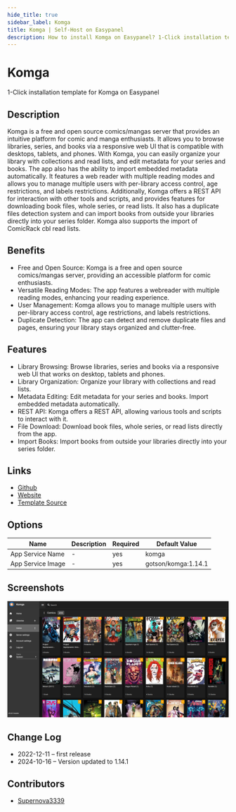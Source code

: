 ```yaml
---
hide_title: true
sidebar_label: Komga
title: Komga | Self-Host on Easypanel
description: How to install Komga on Easypanel? 1-Click installation template for Komga on Easypanel
---
```


<!-- generated -->

# Komga

1-Click installation template for Komga on Easypanel

## Description

Komga is a free and open source comics/mangas server that provides an intuitive platform for comic and manga enthusiasts. It allows you to browse libraries, series, and books via a responsive web UI that is compatible with desktops, tablets, and phones. With Komga, you can easily organize your library with collections and read lists, and edit metadata for your series and books. The app also has the ability to import embedded metadata automatically. It features a web reader with multiple reading modes and allows you to manage multiple users with per-library access control, age restrictions, and labels restrictions. Additionally, Komga offers a REST API for interaction with other tools and scripts, and provides features for downloading book files, whole series, or read lists. It also has a duplicate files detection system and can import books from outside your libraries directly into your series folder. Komga also supports the import of ComicRack cbl read lists.

## Benefits

- Free and Open Source: Komga is a free and open source comics/mangas server, providing an accessible platform for comic enthusiasts.
- Versatile Reading Modes: The app features a webreader with multiple reading modes, enhancing your reading experience.
- User Management: Komga allows you to manage multiple users with per-library access control, age restrictions, and labels restrictions.
- Duplicate Detection: The app can detect and remove duplicate files and pages, ensuring your library stays organized and clutter-free.

## Features

- Library Browsing: Browse libraries, series and books via a responsive web UI that works on desktop, tablets and phones.
- Library Organization: Organize your library with collections and read lists.
- Metadata Editing: Edit metadata for your series and books. Import embedded metadata automatically.
- REST API: Komga offers a REST API, allowing various tools and scripts to interact with it.
- File Download: Download book files, whole series, or read lists directly from the app.
- Import Books: Import books from outside your libraries directly into your series folder.

## Links

- [Github](https://github.com/gotson/komga)
- [Website](https://komga.org)
- [Template Source](https://github.com/easypanel-io/templates/tree/main/templates/komga)

## Options

Name | Description | Required | Default Value
-|-|-|-
App Service Name | - | yes | komga
App Service Image | - | yes | gotson/komga:1.14.1

## Screenshots

![Komga Screenshot](./assets/screenshot.png)

## Change Log

- 2022-12-11 – first release
- 2024-10-16 – Version updated to 1.14.1

## Contributors

- [Supernova3339](https://github.com/Supernova3339)
